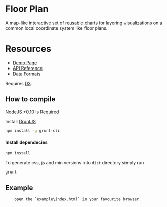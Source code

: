 # Floor Plan

A map-like interactive set of [reusable charts](http://bost.ocks.org/mike/chart/) for layering visualizations on a common local coordinate system like floor plans.

# Resources

 * [Demo Page](http://dciarletta.github.com/d3-floorplan/) 
 * [API Reference](http://github.com/dciarletta/d3-floorplan/wiki/API-Reference)
 * [Data Formats](http://github.com/dciarletta/d3-floorplan/wiki/Data-Formats)

Requires [D3](http://mbostock.github.com/d3/).

## How to compile

[NodeJS +0.10](http://nodejs.org) is Required

Install [GruntJS](http://gruntjs.com/getting-started)
```bash
npm install -g grunt-cli
```

#### Install dependecies

```bash
npm install
```

To generate css, js and min versions into `dist` directory simply run  

```bash
grunt
```

## Example

```
    open the `example\index.html` in your favourite browser.
```

